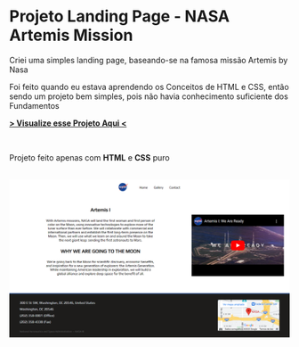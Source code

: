 <h1>Projeto Landing Page - NASA Artemis Mission</h1>

<p>Criei uma simples landing page, baseando-se na famosa missão Artemis by Nasa</p>
<p>Foi feito quando eu estava aprendendo os Conceitos de HTML e CSS, então sendo um projeto bem simples, pois não havia conhecimento suficiente dos Fundamentos</p>

<p><a href="https://ldantsc.github.io/Landing-Page-Artemis/" targe="_blank"><strong>> Visualize esse Projeto Aqui <</strong></a></p>

<br>

<p>Projeto feito apenas com <strong>HTML</strong> e <strong>CSS</strong> puro </p>

<br>

<img src="/img/viewpage.png">


